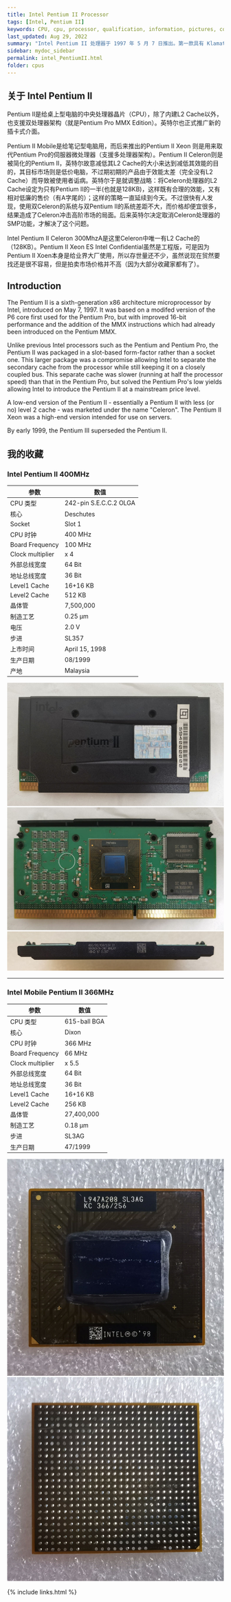 ```yaml
---
title: Intel Pentium II Processor
tags: [Intel, Pentium II]
keywords: CPU, cpu, processor, qualification, information, pictures, core, frequency, chip packaging, packaging, cpu info, x86, collection, amd, cyrix, harris, ibm, idt, iit, intel, motorola, nec, sgs, sgs-thomson, siemens, ST, signetics, mhs, ti, texas instruments, ulsi, umc, weitek, zilog, 808x, 8085, 8088, 8086, 80188, 80186, 80286, 286, 80386, 386, i386, Am386, 386sx, 386dx, 486, i486, 586, 486sx, 486dx, overdrive, 487, pentium, 586, 5x86, 386dlc, 386slc, 486dx2, mmx, ppro, pentium-pro, pro, athlon, duron, z80, dirk oppelt, dirk, oppelt, engineering, sample, samples
last_updated: Aug 29, 2022
summary: "Intel Pentium II 处理器于 1997 年 5 月 7 日推出。第一款具有 Klamath 内核的Pentium II 拥有 750 万个晶体管、512 KB L2 高速缓存，并使用 0.35 微米生产工艺制造。Pentium II 内核基于Pentium Pro内核，但经过优化以显着加快运行 16 位代码的速度。它还支持 Pentium MMX 引入的 MMX 指令集扩展。采用 Deschutes 内核的第二代 Pentium II 处理器采用 0.25 微米生产工艺制造。基于新的工艺，从 PII 350 开始实现了 100 MHz 的 FSB，而不是之前习惯的 66 MHz。"
sidebar: mydoc_sidebar
permalink: intel_PentiumII.html
folder: cpus
---
```


## 关于 Intel Pentium II

Pentium II是给桌上型电脑的中央处理器晶片（CPU），除了内建L2 Cache以外，也支援双处理器架构（就是Pentium Pro MMX Edition）。英特尔也正式推广新的插卡式介面。

Pentium II Mobile是给笔记型电脑用，而后来推出的Pentium II Xeon 则是用来取代Pentium Pro的伺服器微处理器（支援多处理器架构）。Pentium II Celeron则是被简化的Pentium II，英特尔故意减低其L2 Cache的大小来达到减低其效能的目的，其目标市场则是低价电脑，不过期初期的产品由于效能太差（完全没有L2 Cache）而导致被使用者诟病。英特尔于是就调整战略：将Celeron处理器的L2 Cache设定为只有Pentium II的一半(也就是128KB)，这样既有合理的效能，又有相对低廉的售价（有A字尾的）；这样的策略一直延续到今天。不过很快有人发现，使用双Celeron的系统与双Pentium II的系统差距不大，而价格却便宜很多，结果造成了Celeron冲击高阶市场的局面。后来英特尔决定取消Celeron处理器的SMP功能，才解决了这个问题。

Intel Pentium II Celeron 300MhzA是这里Celeron中唯一有L2 Cache的（128KB）。Pentium II Xeon ES Intel Confidential虽然是工程版，可是因为Pentium II Xoen本身是给业界大厂使用，所以存世量还不少，虽然说现在贸然要找还是很不容易，但是拍卖市场价格并不高（因为大部分收藏家都有了）。

## Introduction

The Pentium II is a sixth-generation x86 architecture microprocessor by Intel, introduced on May 7, 1997. It was based on a modifed version of the P6 core first used for the Pentium Pro, but with improved 16-bit performance and the addition of the MMX instructions which had already been introduced on the Pentium MMX.
 
Unlike previous Intel processors such as the Pentium and Pentium Pro, the Pentium II was packaged in a slot-based form-factor rather than a socket one. This larger package was a compromise allowing Intel to separate the secondary cache from the processor while still keeping it on a closely coupled bus. This separate cache was slower (running at half the processor speed) than that in the Pentium Pro, but solved the Pentium Pro's low yields allowing Intel to introduce the Pentium II at a mainstream price level.
 
A low-end version of the Pentium II - essentially a Pentium II with less (or no) level 2 cache - was marketed under the name "Celeron". The Pentium II Xeon was a high-end version intended for use on servers.
 
By early 1999, the Pentium III superseded the Pentium II.

## 我的收藏

### Intel Pentium II 400MHz

| 参数 | 数值 |
| ------ | ------ |
| CPU 类型 | 242-pin S.E.C.C.2 OLGA |
| 核心 | Deschutes |
| Socket | Slot 1 |
| CPU 时钟 | 400 MHz |
| Board Frequency | 100 MHz |
| Clock multiplier | x 4 |
| 外部总线宽度 | 64 Bit |
| 地址总线宽度 | 36 Bit |
| Level1 Cache | 16+16 KB |
| Level2 Cache | 512 KB |
| 晶体管 | 7,500,000 |
| 制造工艺 | 0.25 µm |
| 电压 | 2.0 V |
| 步进 | SL357 |
| 上市时间 | April 15, 1998 |
| 生产日期 | 08/1999 |
| 产地 | Malaysia |

![Intel Pentium II 400MHz 正面](/images/cpus/Intel/Intel_Pentium_II_400MHz_1.jpg)
![Intel Pentium II 400MHz 反面](/images/cpus/Intel/Intel_Pentium_II_400MHz_2.jpg)
![Intel Pentium II 400MHz 侧面](/images/cpus/Intel/Intel_Pentium_II_400MHz_3.jpg)

---------

### Intel Mobile Pentium II 366MHz

| 参数 | 数值 |
| ------ | ------ |
| CPU 类型 | 615-ball BGA |
| 核心 | Dixon |
| CPU 时钟 | 366 MHz |
| Board Frequency | 66 MHz |
| Clock multiplier | x 5.5 |
| 外部总线宽度 | 64 Bit |
| 地址总线宽度 | 36 Bit |
| Level1 Cache | 16+16 KB |
| Level2 Cache | 256 KB |
| 晶体管 | 27,400,000 |
| 制造工艺 | 0.18 µm |
| 步进 | SL3AG |
| 生产日期 | 47/1999 |

![Intel Mobile Pentium II 366MHz 正面](/images/cpus/Intel/Intel_Mobile_Pentium_II_366MHz_1.jpg)
![Intel Mobile Pentium II 366MHz 反面](/images/cpus/Intel/Intel_Mobile_Pentium_II_366MHz_2.jpg)

{% include links.html %}
